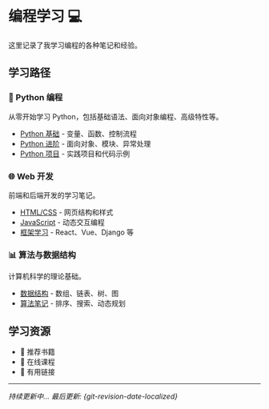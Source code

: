 # 编程学习 💻

这里记录了我学习编程的各种笔记和经验。

## 学习路径

### 🐍 Python 编程
从零开始学习 Python，包括基础语法、面向对象编程、高级特性等。

- [Python 基础](python/basics.md) - 变量、函数、控制流程
- [Python 进阶](python/advanced.md) - 面向对象、模块、异常处理
- [Python 项目](python/projects.md) - 实践项目和代码示例

### 🌐 Web 开发
前端和后端开发的学习笔记。

- [HTML/CSS](web-development/html-css.md) - 网页结构和样式
- [JavaScript](web-development/javascript.md) - 动态交互编程
- [框架学习](web-development/frameworks.md) - React、Vue、Django 等

### 📊 算法与数据结构
计算机科学的理论基础。

- [数据结构](algorithms/data-structures.md) - 数组、链表、树、图
- [算法笔记](algorithms/algorithm-notes.md) - 排序、搜索、动态规划

## 学习资源

- 📖 推荐书籍
- 🎥 在线课程
- 🔗 有用链接

---

*持续更新中... 最后更新: {git-revision-date-localized}*